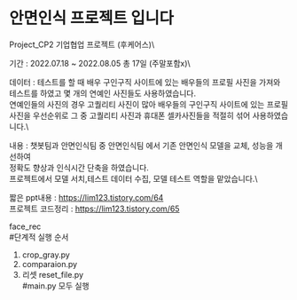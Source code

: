 # 안면인식 프로젝트 입니다
Project_CP2 기업협업 프로젝트 (후케어스)\

기간 : 2022.07.18 ~ 2022.08.05 총 17일 (주말포함x)\

데이터 : 테스트를 할 때 배우 구인구직 사이트에 있는 배우들의 프로필 사진을 가져와 테스트를 하였고 몇 개의 연예인 사진들도 사용하였습니다.\
연예인들의 사진의 경우 고퀄리티 사진이 많아 배우들의 구인구직 사이트에 있는 프로필사진을 우선순위로 그 중 고퀄리티 사진과 휴대폰 셀카사진들을 적절히 섞어 사용하였습니다.\

내용 : 챗봇팀과 안면인식팀 중 안면인식팀 에서 기존 안면인식 모델을 교체, 성능을 개선하여\
정확도 향상과 인식시간 단축을 하였습니다.\
프로젝트에서 모델 서치,테스트 데이터 수집, 모델 테스트 역할을 맡았습니다.\

짧은 ppt내용 : https://lim123.tistory.com/64 \
프로젝트 코드정리 : https://lim123.tistory.com/65

face_rec\
#단계적 실행 순서
1. crop_gray.py
2. comparaion.py
3. 리셋 reset_file.py\
#main.py 모두 실행
